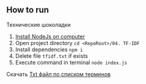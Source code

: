 ## How to run

Технические шоколадки

1. [Install NodeJs on computer](https://nodejs.org/en/)
1. Open project directory `cd <RepoRoot>/04. TF-IDF`
1. Install dependencies `npm i`
1. Delete file `tfidf.txt` if exists 
1. Execute command in terminal `node index.js`

Скачать [Txt файл по списком терминов](https://github.com/Timur00Kh/infopoisk/releases/download/4/tfidf.txt)
